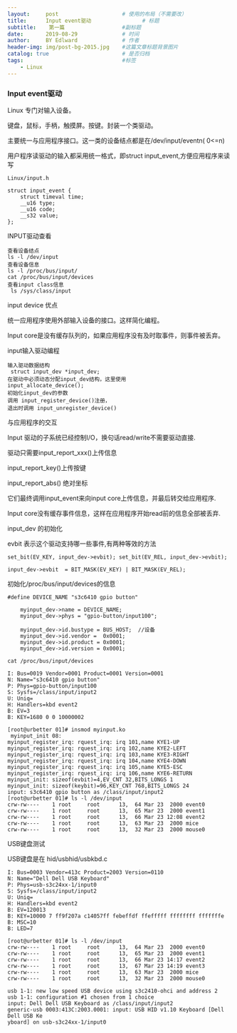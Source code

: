 ```yaml
---
layout:     post                    # 使用的布局（不需要改）
title:      Input event驱动                # 标题 
subtitle:    第一篇                  #副标题
date:       2019-08-29              # 时间
author:     BY Edlward              # 作者
header-img: img/post-bg-2015.jpg    #这篇文章标题背景图片
catalog: true                       # 是否归档
tags:                               #标签
    - Linux
---
```


### Input event驱动

Linux 专门对输入设备。

键盘，鼠标，手柄，触摸屏。按键。封装一个类驱动。

主要统一与应用程序接口。这一类的设备结点都是在/dev/input/eventn( 0<=n) 

用户程序读驱动的输入都采用统一格式，即struct input_event,方便应用程序来读写




```
Linux/input.h

struct input_event {
    struct timeval time;
    __u16 type;
    __u16 code;
    __s32 value;
};
```


INPUT驱动查看
```
查看设备结点
ls -l /dev/input
查看设备信息
ls -l /proc/bus/input/
cat /proc/bus/input/devices
查看input class信息
 ls /sys/class/input
```


input device 优点

统一应用程序使用外部输入设备的接口。这样简化编程。

Input core是没有缓存队列的，如果应用程序没有及时取事件，则事件被丢弃。



input输入驱动编程
```
输入驱动数据结构
 struct input_dev *input_dev;
在驱动中必须动态分配input_dev结构，这里使用
input_allocate_device();
初始化input_dev的参数
调用 input_register_device()注册，
退出时调用 input_unregister_device()
```


与应用程序的交互

Input 驱动的子系统已经控制I/O，换句话read/write不需要驱动直接.

驱动只需要input_report_xxx()上传信息

input_report_key()上传按键

input_report_abs() 绝对坐标

它们最终调用input_event来向input core上传信息，并最后转交给应用程序.

Input core没有缓存事件信息，这样在应用程序开始read前的信息全部被丢弃.



input_dev 的初始化

evbit 表示这个驱动支持哪一些事件,有两种等效的方法
```
set_bit(EV_KEY, input_dev->evbit); set_bit(EV_REL, input_dev->evbit);

input_dev->evbit  = BIT_MASK(EV_KEY) | BIT_MASK(EV_REL);
```


初始化/proc/bus/input/devices的信息
```
#define DEVICE_NAME "s3c6410 gpio button"

    myinput_dev->name = DEVICE_NAME;
    myinput_dev->phys = "gpio-button/input100";
    
    myinput_dev->id.bustype = BUS_HOST;  //设备
    myinput_dev->id.vendor =  0x0001;
    myinput_dev->id.product = 0x0001;
    myinput_dev->id.version = 0x0001;
```

```
cat /proc/bus/input/devices

I: Bus=0019 Vendor=0001 Product=0001 Version=0001
N: Name="s3c6410 gpio button"
P: Phys=gpio-button/input100
S: Sysfs=/class/input/input2
U: Uniq=
H: Handlers=kbd event2
B: EV=3
B: KEY=1680 0 0 10000002
```



```
[root@urbetter 01]# insmod myinput.ko
 myinput_init 08:
myinput_register_irq: rquest_irq: irq 101,name KYE1-UP
myinput_register_irq: rquest_irq: irq 102,name KYE2-LEFT
myinput_register_irq: rquest_irq: irq 103,name KYE3-RIGHT
myinput_register_irq: rquest_irq: irq 104,name KYE4-DOWN
myinput_register_irq: rquest_irq: irq 105,name KYE5-ESC
myinput_register_irq: rquest_irq: irq 106,name KYE6-RETURN
myinput_init: sizeof(evbit)=4,EV_CNT 32,BITS_LONGS 1
myinput_init: sizeof(keybit)=96,KEY_CNT 768,BITS_LONGS 24
input: s3c6410 gpio button as /class/input/input2
[root@urbetter 01]# ls -l /dev/input
crw-rw----    1 root     root      13,  64 Mar 23  2000 event0
crw-rw----    1 root     root      13,  65 Mar 23  2000 event1
crw-rw----    1 root     root      13,  66 Mar 23 12:08 event2
crw-rw----    1 root     root      13,  63 Mar 23  2000 mice
crw-rw----    1 root     root      13,  32 Mar 23  2000 mouse0
```




USB键盘测试

USB键盘是在 hid/usbhid/usbkbd.c
```
I: Bus=0003 Vendor=413c Product=2003 Version=0110
N: Name="Dell Dell USB Keyboard"
P: Phys=usb-s3c24xx-1/input0
S: Sysfs=/class/input/input2
U: Uniq=
H: Handlers=kbd event2
B: EV=120013
B: KEY=10000 7 ff9f207a c14057ff febeffdf ffefffff ffffffff fffffffe
B: MSC=10
B: LED=7
```

```
[root@urbetter 01]# ls -l /dev/input
crw-rw----    1 root     root      13,  64 Mar 23  2000 event0
crw-rw----    1 root     root      13,  65 Mar 23  2000 event1
crw-rw----    1 root     root      13,  66 Mar 23 14:17 event2
crw-rw----    1 root     root      13,  67 Mar 23 14:19 event3
crw-rw----    1 root     root      13,  63 Mar 23  2000 mice
crw-rw----    1 root     root      13,  32 Mar 23  2000 mouse0

usb 1-1: new low speed USB device using s3c2410-ohci and address 2
usb 1-1: configuration #1 chosen from 1 choice
input: Dell Dell USB Keyboard as /class/input/input2
generic-usb 0003:413C:2003.0001: input: USB HID v1.10 Keyboard [Dell Dell USB Ke
yboard] on usb-s3c24xx-1/input0
```
